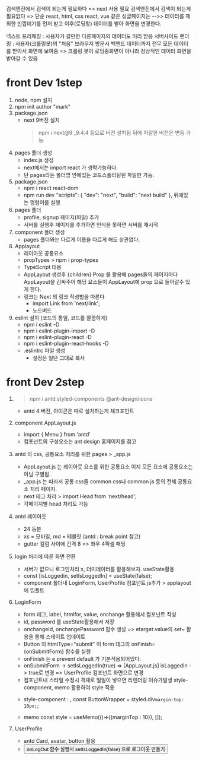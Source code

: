 검색엔진에서 검색이 되는게 필요하다 => next 사용 필요
검색엔진에서 검색이 되는게 필요없다 => 단순 react, html, css
react, vue 같은 싱글페이지는 -->> 데이터를 제외한 빈껍데기를 먼저 받고 이후(로딩창) 데이터를 받아 화면을 변경한다.

넥스트 프리패칭 : 사용자가 갈만한 다른페이지의 데이터도 미리 받음
서버사이드 랜더링 : 사용자(크롤링봇)의 "처음" 브라우저 방문시 백엔드 데이터까지 전무 모든 데이터를 받아서 화면에 보여줌 => 크롤링 봇이 로딩중화면이 아니라 정상적인 데이터 화면을 받아갈 수 있음

# front Dev 1step
1. node, npm 설치
2. npm init
    author "mark"
3. package.json
    - next 9버전 설치
        > npm i next@9
        _9.4.4 등으로 버전 설치됨 뒤에 자잘한 버전은 변동 가능
4. pages 폴더 생성
    - index.js 생성
    - next에서는 import react 가 생략가능하다.
    - 단 pages라는 폴더명 안에있는 코드스플리팅된 파일만 가능.
5. package.json
    - npm i react react-dom
    - npm run dev
        "scripts": {
            "dev": "next",
            "build": "next build"
        },
        뒤에있는 명령어를 실행
6. pages 폴더
    - profile, signup 페이지(파일) 추가
    - 서버를 실행후 페이지를 추가하면 인식을 못하면 서버를 재시작
7. component 폴더 생성
    - pages 폴더와는 다르게 이름을 다르게 해도 상관없다.
8. Applayout 
    - 레이아웃 공통요소
    - propTypes > npm i prop-types
    - TypeScript 대용
    - AppLayout 생성후 {children} Prop 를 활용해 pages들의 페이지마다 AppLayout을 감싸주어 해당 요소들이 AppLayout에 prop 으로 들어갈수 있게 한다.
    - 링크는 Next 의 링크 작성법을 따른다
        - import Link from 'next/link';
        - <Link href="/"><a>노드버드</a></Link>
8. eslint 설치 (코드의 통일, 코드를 깔끔하게)
    - npm i eslint -D
    - npm i eslint-plugin-import -D
    - npm i eslint-plugin-react -D
    - npm i eslint-plugin-react-hooks -D
    - .eslintrc 파일 생성
        - 설정은 일단 그대로 복사


# front Dev 2step
1. >npm i antd styled-components @ant-design/icons
    - antd 4 버전, 아이콘은 따로 설치하는게 체크포인트
2. component AppLayout.js
    - import { Menu } from 'antd'
    - 컴포넌트의 구성요소는 ant design 홈페이지를 참고
3. antd 의 css, 공통요소 처리를 위한 pages > _app.js
    - AppLayout.js 는 레이아웃 요소를 위한 공통요소 이지 모든 요소에 공통요소는 아님 구별됨.
    - _app.js 는 따라서 공통 css들 common css나 common js 등의 전체 공통요소 처리 페이지.
    - next <head> 테그 처리 > import Head from 'next/head';
    - 각페이지별 head 처리도 가능 
4. antd 레이아웃
    - 24 등분
    - xs = 모바일, md = 테블릿 (antd : break point 참고)
    - gutter 컬럼 사이에 간격 8 => 좌우 4픽셀 패딩
5. login 처리에 따른 화면 전환
    - 서버가 없으니 로그인처리 x, 더미데이터를 활용해보자. useState활용
    - const [isLoggedin, setIsLoggedIn] = useState(false);
    - component 폴더내 LoginForm, UserProfile 컴포넌트 js추가 > applayout에 임폴트
6. LoginForm
    - form 테그, label, htmlfor, value, onchange 활용해서 컴포넌트 작성
    - id, password 를 useState활용해서 저장
    - onchangeId, onchangePassword 함수 생성 => etarget.value의 set~ 활용을 통해 스테이트 업데이트
    - Button 의 htmlType="submit" 이 form 테그의 onFinish={onSubmitForm} 함수를 실행
    - onFinish 는 e prevent default 가 기본적용되어있다.
    - onSubmitForm -> setIsLoggedIn(true) => [AppLayout.js] isLoggedIn -> true로 변경 => UserProfile 컴포넌트 화면으로 변경

    * 컴포넌트내 스타일 수정시 객체로 일일이 넣으면 리렌더링 이슈가발생 style-component, memo 활용하여 style 적용
    - style-component : 
        <ButtonWrapper></ButtonWrapper>, 
        const ButtonWrapper = styled.div`
            margin-top: 10px;
        `;

    - memo 
        <test style={style}></test>
        const style = useMemo(()=>({marginTop : 10}), []);

7. UserProfile
    - antd Card, avatar, button 활용
    - <Button> onLogOut 함수 실행시 setIsLoggedIn(false) 으로 로그아웃 만들기
